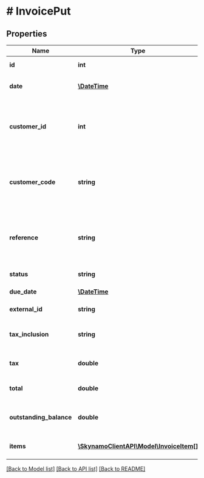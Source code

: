 # # InvoicePut

## Properties

Name | Type | Description | Notes
------------ | ------------- | ------------- | -------------
**id** | **int** | The unique id of the invoice |
**date** | [**\DateTime**](\DateTime.md) | The date when the invoice was issued |
**customer_id** | **int** | The unique id of the customer that was invoiced - required if customer_code is not specified |
**customer_code** | **string** | The unique code of the customer that was invoiced - required if customer_id is not specified | [optional]
**reference** | **string** | The reference used to identify the invoice by a human or external system | [optional]
**status** | **string** | The status of the invoice | [optional]
**due_date** | [**\DateTime**](\DateTime.md) | The invoice due date | [optional]
**external_id** | **string** | The external id of the invoice | [optional]
**tax_inclusion** | **string** | States if the invoice is tax-inclusive ot tax-exclusive | [optional]
**tax** | **double** | The total tax amount of the invoice | [optional]
**total** | **double** | The total amount of the invoice | [optional]
**outstanding_balance** | **double** | The total outstanding balance of the invoice | [optional]
**items** | [**\SkynamoClientAPI\Model\InvoiceItem[]**](InvoiceItem.md) | A list of items included in the invoice | [optional]

[[Back to Model list]](../../README.md#models) [[Back to API list]](../../README.md#endpoints) [[Back to README]](../../README.md)
